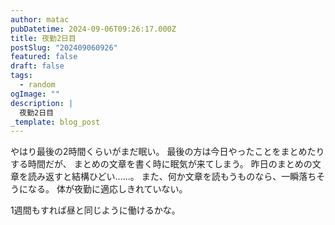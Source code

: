 ```yaml
---
author: matac
pubDatetime: 2024-09-06T09:26:17.000Z
title: 夜勤2日目
postSlug: "202409060926"
featured: false
draft: false
tags:
  - random
ogImage: ""
description: |
  夜勤2日目
_template: blog_post
---
```


やはり最後の2時間くらいがまだ眠い。
最後の方は今日やったことをまとめたりする時間だが、
まとめの文章を書く時に眠気が来てしまう。
昨日のまとめの文章を読み返すと結構ひどい......。
また、何か文章を読もうものなら、一瞬落ちそうになる。
体が夜勤に適応しきれていない。

1週間もすれば昼と同じように働けるかな。
